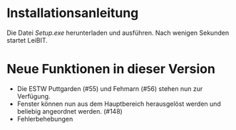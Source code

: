 # Installationsanleitung
Die Datei *Setup.exe* herunterladen und ausführen. Nach wenigen Sekunden startet LeiBIT.

# Neue Funktionen in dieser Version
- Die ESTW Puttgarden (#55) und Fehmarn (#56) stehen nun zur Verfügung.
- Fenster können nun aus dem Hauptbereich herausgelöst werden und beliebig angeordnet werden. (#148)
- Fehlerbehebungen